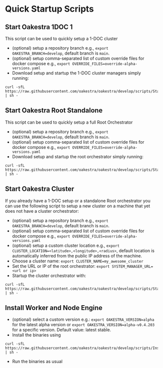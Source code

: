 # Quick Startup Scripts

## Start Oakestra 1DOC 1

This script can be used to quickly setup a 1-DOC cluster

- (optional) setup a repository branch e.g., `export OAKESTRA_BRANCH=develop`, default branch is `main`.
- (optional) setup comma-separated list of custom override files for docker compose e.g., `export OVERRIDE_FILES=override-alpha-versions.yaml`
- Download setup and startup the 1-DOC cluster managers simply running:
```
curl -sfL https://raw.githubusercontent.com/oakestra/oakestra/develop/scripts/StartOakestraFull.sh | sh - 
```

## Start Oakestra Root Standalone

This script can be used to quickly setup a full Root Orchestrator

- (optional) setup a repository branch e.g., `export OAKESTRA_BRANCH=develop`, default branch is `main`.
- (optional) setup comma-separated list of custom override files for docker compose e.g., `export OVERRIDE_FILES=override-alpha-versions.yaml`
- Download setup and startup the root orchestrator simply running:
```
curl -sfL https://raw.githubusercontent.com/oakestra/oakestra/develop/scripts/StartOakestraRoot.sh | sh - 
```

## Start Oakestra Cluster

If you already have a 1-DOC setup or a standalone Root orchestrator you can use the following script to setup a new cluster on a machine that yet does not have a cluster orchestrator:

- (optional) setup a repository branch e.g., `export OAKESTRA_BRANCH=develop`, default branch is `main`.
- (optional) setup comma-separated list of custom override files for docker compose e.g., `export OVERRIDE_FILES=override-alpha-versions.yaml`
- (optional) setup a custom cluster location e.g., `export CLUSTER_LOCATION=<latitude>,<longitude>,<radius>`, default location is automatically inferred from the public IP address of the machine. 
- Choose a cluster name: 
`export CLUSTER_NAME=my_awesome_cluster`
- Set the URL or IP of the root orchestrator:
`export SYSTEM_MANAGER_URL=<url or ip>`
- Startup the cluster orchestrator with:
```
curl -sfL https://raw.githubusercontent.com/oakestra/oakestra/develop/scripts/StartOakestraCluster.sh | sh - 
```

## Install Worker and Node Engine
- (optional) select a custom version e.g.: `export OAKESTRA_VERSION=alpha` for the latest alpha version or `export OAKESTRA_VERSION=alpha-v0.4.203` for a specific version. Default value: latest stable. 
- Install the binaries using
```
curl -sfL https://raw.githubusercontent.com/oakestra/oakestra/develop/scripts/InstallOakestraWorker.sh | sh - 
```
- Run the binaries as usual